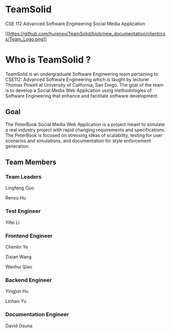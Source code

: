 # TeamSolid
CSE 112 Advanced Software Engineering Social Media Application

[[https://github.com/hurenxu/TeamSolid/blob/new_documentation/client/css/Team_Logo.png]]

# Who is TeamSolid ? 

TeamSolid is an undergraduate Software Engineering team pertaining to CSE112: Advanced Software Engineering which is taught by lecturer Thomas Powell at University of California, San Diego. The goal of the team is to develop a Social Media Web Application using methodologies of Software Engineering that enhance and facilitate software development.

## Goal 

The PeterBook Social Media Web Application is a project meant to simulate a real industry project with rapid changing requirements and specifications. The PeterBook is focused on stressing ideas of scalability, testing for user scenarios and simulations, and documentation for style enforcement generation. 

## Team Members 

### Team Leaders 

Lingfeng Guo

Renxu Hu

### Test Engineer
Yifei Li

### Frontend Engineer

Chenlin Ye

Zixian Wang

Wanhui Qiao

### Backend Engineer

Yingjun Hu

Linhao Yu

### Documentation Engineer

David Osuna
